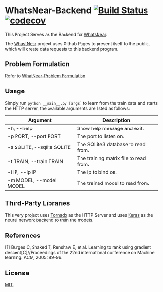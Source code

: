 # WhatsNear-Backend [![Build Status](https://www.travis-ci.org/RyanWangGit/WhatsNear-Backend.svg?branch=master)](https://www.travis-ci.org/RyanWangGit/WhatsNear-Backend) [![codecov](https://codecov.io/gh/RyanWangGit/WhatsNear-Backend/branch/master/graph/badge.svg)](https://codecov.io/gh/RyanWangGit/WhatsNear-Backend)

This Project Serves as the Backend for [WhatsNear](https://github.com/RyanWangGit/WhatsNear).

The [WhastNear](https://github.com/RyanWangGit/WhatsNear) project uses Github Pages to present itself to the public, which will create data requests to this backend program.

## Problem Formulation
Refer to [WhatNear-Problem Formulation](https://github.com/RyanWangGit/WhatsNear/blob/source/README.md#problem-formulation)

## Usage

Simply run `python __main__.py [args]` to learn from the train data and starts the HTTP server, the available arguments are listed as follows:

| Argument                   | Description                            | 
| -------------------------- | -------------------------------------- |
| -h, --help                 | Show help message and exit.            |
| -p PORT, --port PORT       | The port to listen on.                 |
| -s SQLITE, --sqlite SQLITE | The SQLite3 database to read from.     |
| -t TRAIN, --train TRAIN    | The training matrix file to read from. |
| -i IP, --ip IP             | The ip to bind on.                     |
| -m MODEL, --model MODEL    | The trained model to read from.        |

## Third-Party Libraries
This very project uses [Tornado](https://github.com/tornadoweb/tornado) as the HTTP Server and uses [Keras](https://github.com/fchollet/keras) as the neural network backend to train the models.

## References
[1] Burges C, Shaked T, Renshaw E, et al. Learning to rank using gradient descent[C]//Proceedings of the 22nd international conference on Machine learning. ACM, 2005: 89-96.

## License
[MIT](https://github.com/RyanWangGit/WhatsNear-Backend/blob/master/LICENSE).

